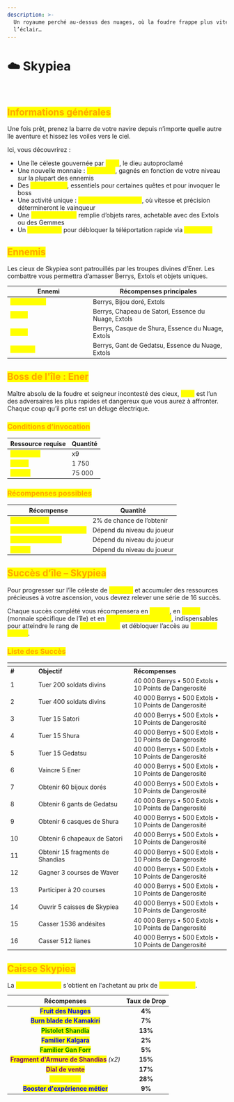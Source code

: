 ```yaml
---
description: >-
  Un royaume perché au-dessus des nuages, où la foudre frappe plus vite que
  l’éclair…
---
```


# ☁️ Skypiea

<figure><img src="../../.gitbook/assets/Capture d’écran 2023-12-04 à 17.41.36.png" alt=""><figcaption></figcaption></figure>

## <mark style="color:orange;">Informations générales</mark>

Une fois prêt, prenez la barre de votre navire depuis n’importe quelle autre île aventure et hissez les voiles vers le ciel.

Ici, vous découvrirez :

* Une île céleste gouvernée par <mark style="color:yellow;">**Ener**</mark>, le dieu autoproclamé
* Une nouvelle monnaie : <mark style="color:yellow;">**les Extols**</mark>, gagnés en fonction de votre niveau sur la plupart des ennemis
* Des <mark style="color:yellow;">**bijoux dorés**</mark>, essentiels pour certaines quêtes et pour invoquer le boss
* Une activité unique : <mark style="color:yellow;">**les courses de Waver**</mark>, où vitesse et précision détermineront le vainqueur
* Une <mark style="color:yellow;">**Caisse Skypiea**</mark> remplie d’objets rares, achetable avec des Extols ou des Gemmes
* Un <mark style="color:yellow;">Ponéglyphe</mark> pour débloquer la téléportation rapide via <mark style="color:yellow;">**`/aventure`**</mark>

## <mark style="color:orange;">Ennemis</mark>

Les cieux de Skypiea sont patrouillés par les troupes divines d’Ener. Les combattre vous permettra d’amasser Berrys, Extols et objets uniques.

<table><thead><tr><th width="175.73828125">Ennemi</th><th>Récompenses principales</th></tr></thead><tbody><tr><td><mark style="color:yellow;"><strong>Soldat Divin</strong></mark></td><td>Berrys, Bijou doré, Extols</td></tr><tr><td><mark style="color:yellow;"><strong>Satori</strong></mark></td><td>Berrys, Chapeau de Satori, Essence du Nuage, Extols</td></tr><tr><td><mark style="color:yellow;"><strong>Shura</strong></mark></td><td>Berrys, Casque de Shura, Essence du Nuage, Extols</td></tr><tr><td><mark style="color:yellow;"><strong>Gedatsu</strong></mark></td><td>Berrys, Gant de Gedatsu, Essence du Nuage, Extols</td></tr></tbody></table>

## <mark style="color:orange;">Boss de l'île : Ener</mark>

Maître absolu de la foudre et seigneur incontesté des cieux, <mark style="color:yellow;">**Ener**</mark> est l’un des adversaires les plus rapides et dangereux que vous aurez à affronter. Chaque coup qu’il porte est un déluge électrique.

### <mark style="color:orange;">C</mark><mark style="color:orange;">**onditions d’invocation**</mark>

| Ressource requise                                 | Quantité |
| ------------------------------------------------- | -------- |
| <mark style="color:yellow;">**Bijou doré**</mark> | x9       |
| <mark style="color:yellow;">**Extols**</mark>     | 1 750    |
| <mark style="color:yellow;">**Berrys**</mark>     | 75 000   |

### <mark style="color:orange;">R</mark><mark style="color:orange;">**écompenses possibles**</mark>

| Récompense                                                      | Quantité                   |
| --------------------------------------------------------------- | -------------------------- |
| <mark style="color:yellow;">**Familier Ener**</mark>            | 2% de chance de l’obtenir  |
| <mark style="color:yellow;">**Essence du Fulguro-Fruit**</mark> | Dépend du niveau du joueur |
| <mark style="color:yellow;">**Bonbon au Raisin**</mark>         | Dépend du niveau du joueur |
| <mark style="color:yellow;">**Berrys**</mark>                   | Dépend du niveau du joueur |

## <mark style="color:orange;">Succès d’île – Skypiea</mark>

Pour progresser sur l’île céleste de <mark style="color:yellow;">**Skypiea**</mark> et accumuler des ressources précieuses à votre ascension, vous devrez relever une série de 16 succès.

Chaque succès complété vous récompensera en <mark style="color:yellow;">**Berrys**</mark>, en <mark style="color:yellow;">**Extols**</mark> (monnaie spécifique de l’île) et en <mark style="color:yellow;">**Points de Dangerosité**</mark>, indispensables pour atteindre le rang de <mark style="color:yellow;">**Commandant**</mark> et débloquer l’accès au <mark style="color:yellow;">**Nouveau Monde**</mark>.

### <mark style="color:orange;">Liste des Succès</mark>

<table data-header-hidden><thead><tr><th width="50.5859375"></th><th width="205.03515625"></th><th></th></tr></thead><tbody><tr><td><strong>#</strong></td><td><strong>Objectif</strong></td><td><strong>Récompenses</strong></td></tr><tr><td>1</td><td>Tuer 200 soldats divins</td><td>40 000 Berrys • 500 Extols • 10 Points de Dangerosité</td></tr><tr><td>2</td><td>Tuer 400 soldats divins</td><td>40 000 Berrys • 500 Extols • 10 Points de Dangerosité</td></tr><tr><td>3</td><td>Tuer 15 Satori</td><td>40 000 Berrys • 500 Extols • 10 Points de Dangerosité</td></tr><tr><td>4</td><td>Tuer 15 Shura</td><td>40 000 Berrys • 500 Extols • 10 Points de Dangerosité</td></tr><tr><td>5</td><td>Tuer 15 Gedatsu</td><td>40 000 Berrys • 500 Extols • 10 Points de Dangerosité</td></tr><tr><td>6</td><td>Vaincre 5 Ener</td><td>40 000 Berrys • 500 Extols • 10 Points de Dangerosité</td></tr><tr><td>7</td><td>Obtenir 60 bijoux dorés</td><td>40 000 Berrys • 500 Extols • 10 Points de Dangerosité</td></tr><tr><td>8</td><td>Obtenir 6 gants de Gedatsu</td><td>40 000 Berrys • 500 Extols • 10 Points de Dangerosité</td></tr><tr><td>9</td><td>Obtenir 6 casques de Shura</td><td>40 000 Berrys • 500 Extols • 10 Points de Dangerosité</td></tr><tr><td>10</td><td>Obtenir 6 chapeaux de Satori</td><td>40 000 Berrys • 500 Extols • 10 Points de Dangerosité</td></tr><tr><td>11</td><td>Obtenir 15 fragments de Shandias</td><td>40 000 Berrys • 500 Extols • 10 Points de Dangerosité</td></tr><tr><td>12</td><td>Gagner 3 courses de Waver</td><td>40 000 Berrys • 500 Extols • 10 Points de Dangerosité</td></tr><tr><td>13</td><td>Participer à 20 courses</td><td>40 000 Berrys • 500 Extols • 10 Points de Dangerosité</td></tr><tr><td>14</td><td>Ouvrir 5 caisses de Skypiea</td><td>40 000 Berrys • 500 Extols • 10 Points de Dangerosité</td></tr><tr><td>15</td><td>Casser 1536 andésites</td><td>40 000 Berrys • 500 Extols • 10 Points de Dangerosité</td></tr><tr><td>16</td><td>Casser 512 lianes</td><td>40 000 Berrys • 500 Extols • 10 Points de Dangerosité</td></tr></tbody></table>

## <mark style="color:orange;">Caisse Skypiea</mark>

La <mark style="color:yellow;">**Caisse Skypiea**</mark> s'obtient en l'achetant au prix de <mark style="color:yellow;">**1.250 Extols**</mark>.

|                                 Récompenses                                 | Taux de Drop |
| :-------------------------------------------------------------------------: | :----------: |
|            <mark style="color:blue;">**Fruit des Nuages**</mark>            |    **4%**    |
|         <mark style="color:blue;">**Burn blade de Kamakiri**</mark>         |    **7%**    |
|            <mark style="color:green;">**Pistolet Shandia**</mark>           |    **13%**   |
|            <mark style="color:blue;">**Familier Kalgara**</mark>            |    **2%**    |
|           <mark style="color:green;">**Familier Gan Forr**</mark>           |    **5%**    |
| <mark style="color:purple;">**Fragment d'Armure de Shandias**</mark> _(x2)_ |    **15%**   |
|             <mark style="color:purple;">**Dial de vente**</mark>            |    **17%**   |
|              <mark style="color:yellow;">**Berry d'Or**</mark>              |    **28%**   |
|       <mark style="color:blue;">**Booster d'expérience métier**</mark>      |    **9%**    |
